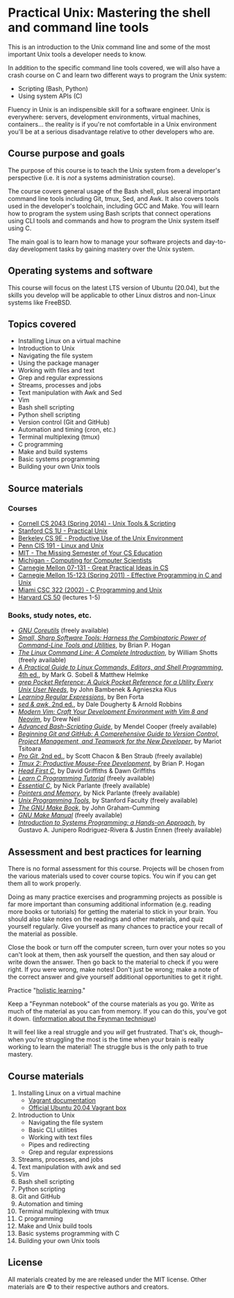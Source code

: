# Practical Unix: Mastering the shell and command line tools

This is an introduction to the Unix command line and some of the most important Unix tools a developer needs to know.

In addition to the specific command line tools covered, we will also have a crash course on C and learn two different ways to program the Unix system:

- Scripting (Bash, Python)
- Using system APIs (C)

Fluency in Unix is an indispensible skill for a software engineer. Unix is everywhere: servers, development environments, virtual machines, containers... the reality is if you're not comfortable in a Unix environment you'll be at a serious disadvantage relative to other developers who are.

## Course purpose and goals

The purpose of this course is to teach the Unix system from a developer's perspective (i.e. it is *not* a systems administration course).

The course covers general usage of the Bash shell, plus several important command line tools including Git, tmux, Sed, and Awk. It also covers tools used in the developer's toolchain, including GCC and Make. You will learn how to program the system using Bash scripts that connect operations using CLI tools and commands and how to program the Unix system itself using C.

The main goal is to learn how to manage your software projects and day-to-day development tasks by gaining mastery over the Unix system.

## Operating systems and software

This course will focus on the latest LTS version of Ubuntu (20.04), but the skills you develop will be applicable to other Linux distros and non-Linux systems like FreeBSD.

## Topics covered

- Installing Linux on a virtual machine
- Introduction to Unix
- Navigating the file system
- Using the package manager
- Working with files and text
- Grep and regular expressions
- Streams, processes and jobs
- Text manipulation with Awk and Sed
- Vim
- Bash shell scripting
- Python shell scripting
- Version control (Git and GitHub)
- Automation and timing (cron, etc.)
- Terminal multiplexing (tmux)
- C programming
- Make and build systems
- Basic systems programming
- Building your own Unix tools

## Source materials

### Courses

- [Cornell CS 2043 (Spring 2014) - Unix Tools & Scripting](https://www.cs.cornell.edu/courses/cs2043/2014sp/)
- [Stanford CS 1U - Practical Unix](https://practicalunix.org/)
- [Berkeley CS 9E - Productive Use of the Unix Environment](https://selfpaced.bitbucket.io/#/unix/calendar)
- [Penn CIS 191 - Linux and Unix](https://www.cis.upenn.edu/~cis191/)
- [MIT - The Missing Semester of Your CS Education](https://missing.csail.mit.edu/)
- [Michigan - Computing for Computer Scientists](https://c4cs.github.io/archive/w18/)
- [Carnegie Mellon 07-131 - Great Practical Ideas in CS](https://www.cs.cmu.edu/~07131/f19/)
- [Carnegie Mellon 15-123 (Spring 2011) - Effective Programming in C and Unix](https://www.cs.cmu.edu/~guna/15-123S11/)
- [Miami CSC 322 (2002) - C Programming and Unix](https://www.cs.miami.edu/home/schulz/CSC322.html)
- [Harvard CS 50](https://www.youtube.com/playlist?list=PLhQjrBD2T381L3iZyDTxRwOBuUt6m1FnW) (lectures 1-5)

### Books, study notes, etc.

- [*GNU Coreutils*](https://www.gnu.org/software/coreutils/manual/html_node/index.html) (freely available)
- [*Small, Sharp Software Tools: Harness the Combinatoric Power of Command-Line Tools and Utilities*](https://pragprog.com/book/bhcldev/small-sharp-software-tools), by Brian P. Hogan
- [*The Linux Command Line: A Complete Introduction*](http://linuxcommand.org/tlcl.php), by William Shotts (freely available)
- [*A Practical Guide to Linux Commands, Editors, and Shell Programming*, 4th ed.](https://www.amazon.com/Practical-Guide-Commands-Editors-Programming/dp/013308504X), by Mark G. Sobell & Matthew Helmke
- [*grep Pocket Reference: A Quick Pocket Reference for a Utility Every Unix User Needs*](https://www.amazon.com/grep-Pocket-Reference-Utility-OReilly/dp/0596153600), by John Bambenek & Agnieszka Klus
- [*Learning Regular Expressions*](https://www.amazon.com/Learning-Regular-Expressions-Ben-Forta/dp/0134757068), by Ben Forta
- [*sed & awk*, 2nd ed.](https://www.amazon.com/sed-awk-Dale-Dougherty/dp/1565922255), by Dale Dougherty & Arnold Robbins
- [*Modern Vim: Craft Your Development Environment with Vim 8 and Neovim*](https://pragprog.com/book/modvim/modern-vim), by Drew Neil
- [*Advanced Bash-Scripting Guide*](https://tldp.org/LDP/abs/html/), by Mendel Cooper (freely available)
- [*Beginning Git and GitHub: A Comprehensive Guide to Version Control, Project Management, and Teamwork for the New Developer*](https://www.amazon.com/Beginning-Git-GitHub-Comprehensive-Management/dp/1484253124), by Mariot Tsitoara
- [*Pro Git*, 2nd ed.](https://git-scm.com/book/en/v2), by Scott Chacon & Ben Straub (freely available)
- [*Tmux 2: Productive Mouse-Free Development*](https://pragprog.com/book/bhtmux2/tmux-2), by Brian P. Hogan
- [*Head First C*](https://www.amazon.com/Head-First-C-Brain-Friendly-Guide/dp/1449399916), by David Griffiths & Dawn Griffiths
- [*Learn C Programming Tutorial*](https://fresh2refresh.com/c-programming/) (freely available)
- [*Essential C*](http://cslibrary.stanford.edu/101/), by Nick Parlante (freely available)
- [*Pointers and Memory*](http://cslibrary.stanford.edu/102/), by Nick Parlante (freely available)
- [*Unix Programming Tools*](http://cslibrary.stanford.edu/107/), by Stanford Faculty (freely available)
- [*The GNU Make Book*](https://nostarch.com/gnumake), by John Graham-Cumming
- [*GNU Make Manual*](https://www.gnu.org/software/make/manual/make.html) (freely available)
- [*Introduction to Systems Programming: a Hands-on Approach*](https://www.cs.purdue.edu/homes/grr/SystemsProgrammingBook/), by Gustavo A. Junipero Rodriguez-Rivera & Justin Ennen (freely available)

## Assessment and best practices for learning

There is no formal assessment for this course. Projects will be chosen from the various materials used to cover course topics. You win if you can get them all to work properly.

Doing as many practice exercises and programming projects as possible is far more important than consuming additional information (e.g. reading more books or tutorials) for getting the material to stick in your brain. You should also take notes on the readings and other materials, and quiz yourself regularly. Give yourself as many chances to practice your recall of the material as possible.

Close the book or turn off the computer screen, turn over your notes so you can't look at them, then ask yourself the question, and then say aloud or write down the answer. Then go back to the material to check if you were right. If you were wrong, make notes! Don't just be wrong; make a note of the correct answer and give yourself additional opportunities to get it right.

Practice "[holistic learning](https://www.scotthyoung.com/blog/Programs/HolisticLearningEBook.pdf)."

Keep a "Feynman notebook" of the course materials as you go. Write as much of the material as you can from memory. If you can do this, you've got it down. ([information about the Feynman technique](https://collegeinfogeek.com/feynman-technique/))

It will feel like a real struggle and you *will* get frustrated. That's ok, though&ndash;when you're struggling the most is the time when your brain is really working to learn the material! The struggle bus is the only path to true mastery.

## Course materials

1. Installing Linux on a virtual machine
    - [Vagrant documentation](https://www.vagrantup.com/docs/)
    - [Official Ubuntu 20.04 Vagrant box](https://app.vagrantup.com/ubuntu/boxes/focal64)
2. Introduction to Unix
    - Navigating the file system
    - Basic CLI utilities
    - Working with text files
    - Pipes and redirecting
    - Grep and regular expressions
3. Streams, processes, and jobs
4. Text manipulation with awk and sed
5. Vim
6. Bash shell scripting
7. Python scripting
8. Git and GitHub
9. Automation and timing
10. Terminal multiplexing with tmux
11. C programming
12. Make and Unix build tools
13. Basic systems programming with C
14. Building your own Unix tools

## License

All materials created by me are released under the MIT license. Other materials are &copy; to their respective authors and creators.
